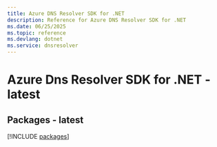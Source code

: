 ```yaml
---
title: Azure DNS Resolver SDK for .NET
description: Reference for Azure DNS Resolver SDK for .NET
ms.date: 06/25/2025
ms.topic: reference
ms.devlang: dotnet
ms.service: dnsresolver
---
```

# Azure Dns Resolver SDK for .NET - latest
## Packages - latest
[!INCLUDE [packages](dns-resolver-index.md)]